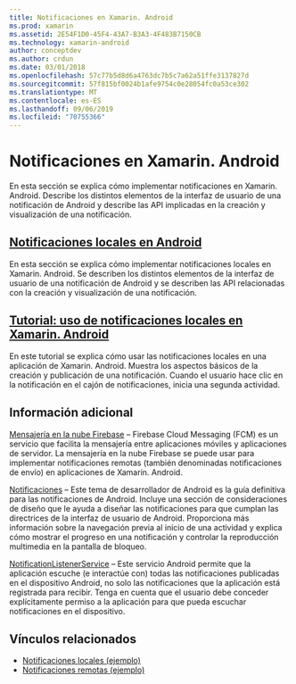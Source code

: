 ```yaml
---
title: Notificaciones en Xamarin. Android
ms.prod: xamarin
ms.assetid: 2E54F1D0-45F4-43A7-B3A3-4F483B7150CB
ms.technology: xamarin-android
author: conceptdev
ms.author: crdun
ms.date: 03/01/2018
ms.openlocfilehash: 57c77b5d8d6a4763dc7b5c7a62a51ffe3137827d
ms.sourcegitcommit: 57f815bf0024b1afe9754c0e28054fc0a53ce302
ms.translationtype: MT
ms.contentlocale: es-ES
ms.lasthandoff: 09/06/2019
ms.locfileid: "70755366"
---
```

# <a name="notifications-in-xamarinandroid"></a>Notificaciones en Xamarin. Android

En esta sección se explica cómo implementar notificaciones en Xamarin. Android. Describe los distintos elementos de la interfaz de usuario de una notificación de Android y describe las API implicadas en la creación y visualización de una notificación.

## <a name="local-notifications-in-androidlocal-notificationsmd"></a>[Notificaciones locales en Android](local-notifications.md)

En esta sección se explica cómo implementar notificaciones locales en Xamarin. Android. Se describen los distintos elementos de la interfaz de usuario de una notificación de Android y se describen las API relacionadas con la creación y visualización de una notificación.

## <a name="walkthrough---using-local-notifications-in-xamarinandroidlocal-notifications-walkthroughmd"></a>[Tutorial: uso de notificaciones locales en Xamarin. Android](local-notifications-walkthrough.md)  

En este tutorial se explica cómo usar las notificaciones locales en una aplicación de Xamarin. Android. Muestra los aspectos básicos de la creación y publicación de una notificación. Cuando el usuario hace clic en la notificación en el cajón de notificaciones, inicia una segunda actividad. 

## <a name="further-reading"></a>Información adicional

[Mensajería en la nube Firebase](~/android/data-cloud/google-messaging/firebase-cloud-messaging.md) &ndash; Firebase Cloud Messaging (FCM) es un servicio que facilita la mensajería entre aplicaciones móviles y aplicaciones de servidor. La mensajería en la nube Firebase se puede usar para implementar notificaciones remotas (también denominadas notificaciones de envío) en aplicaciones de Xamarin. Android.

[Notificaciones](https://developer.android.com/guide/topics/ui/notifiers/notifications.html) &ndash; Este tema de desarrollador de Android es la guía definitiva para las notificaciones de Android. Incluye una sección de consideraciones de diseño que le ayuda a diseñar las notificaciones para que cumplan las directrices de la interfaz de usuario de Android. Proporciona más información sobre la navegación previa al inicio de una actividad y explica cómo mostrar el progreso en una notificación y controlar la reproducción multimedia en la pantalla de bloqueo.

[NotificationListenerService](xref:Android.Service.Notification.NotificationListenerService) &ndash; Este servicio Android permite que la aplicación escuche (e interactúe con) todas las notificaciones publicadas en el dispositivo Android, no solo las notificaciones que la aplicación está registrada para recibir.
Tenga en cuenta que el usuario debe conceder explícitamente permiso a la aplicación para que pueda escuchar notificaciones en el dispositivo.

## <a name="related-links"></a>Vínculos relacionados

- [Notificaciones locales (ejemplo)](https://docs.microsoft.com/samples/xamarin/monodroid-samples/localnotifications)
- [Notificaciones remotas (ejemplo)](https://docs.microsoft.com/samples/xamarin/monodroid-samples/remotenotifications)
